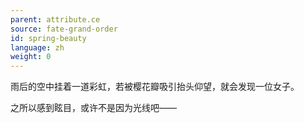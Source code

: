 ```yaml
---
parent: attribute.ce
source: fate-grand-order
id: spring-beauty
language: zh
weight: 0
---
```


雨后的空中挂着一道彩虹，若被樱花瓣吸引抬头仰望，就会发现一位女子。

之所以感到眩目，或许不是因为光线吧——
